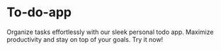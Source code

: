 # To-do-app
 Organize tasks effortlessly with our sleek personal todo app. Maximize productivity and stay on top of your goals. Try it now!
